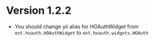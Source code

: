 Version 1.2.2
=============

- You should change yii alias for HOAuthWidget from `ext.hoauth.HOAuthWidget` to `ext.hoauth.widgets.HOAuth`
